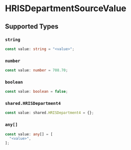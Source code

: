 # HRISDepartmentSourceValue


## Supported Types

### `string`

```typescript
const value: string = "<value>";
```

### `number`

```typescript
const value: number = 708.70;
```

### `boolean`

```typescript
const value: boolean = false;
```

### `shared.HRISDepartment4`

```typescript
const value: shared.HRISDepartment4 = {};
```

### `any[]`

```typescript
const value: any[] = [
  "<value>",
];
```


